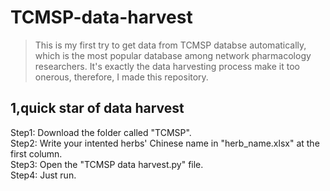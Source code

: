 # TCMSP-data-harvest
>This is my first try to get data from TCMSP databse automatically, which is the most popular database among network pharmacology researchers. It's exactly the data harvesting process make it too onerous, therefore, I made this repository.    

## 1,quick star of data harvest
  Step1: Download the folder called "TCMSP".<br>
  Step2: Write your intented herbs' Chinese name in "herb_name.xlsx" at the first column.<br>
  Step3: Open the "TCMSP data harvest.py" file.<br>
  Step4: Just run.<br>
